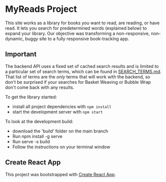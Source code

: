 # MyReads Project

This site works as a library for books you want to read, are reading, or have read. It lets you search for predetermined words (explained below) to expand your library.
Our objective was transforming a non-responsive, non-dynamic, buggy site to a fully responsive book-tracking app.


## Important

The backend API uses a fixed set of cached search results and is limited to a particular set of search terms, which can be found in [SEARCH_TERMS.md](SEARCH_TERMS.md). That list of terms are the _only_ terms that will work with the backend, so don't be surprised if your searches for Basket Weaving or Bubble Wrap don't come back with any results.


To get the library started:

* install all project dependencies with `npm install`
* start the development server with `npm start`


To look at the development build:

* download the 'build' folder on the main branch
* Run npm install -g serve
* Run serve -s build
* Follow the instructions on your terminal window


## Create React App

This project was bootstrapped with [Create React App](https://github.com/facebookincubator/create-react-app).
